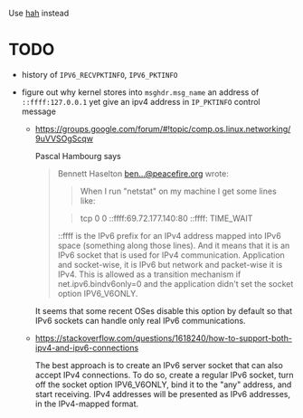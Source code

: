 Use [hah](https://github.com/yousong/hah) instead

# TODO

- history of `IPV6_RECVPKTINFO`, `IPV6_PKTINFO`
- figure out why kernel stores into `msghdr.msg_name` an address of `::ffff:127.0.0.1` yet give an ipv4 address in `IP_PKTINFO` control message

	- https://groups.google.com/forum/#!topic/comp.os.linux.networking/9uVVSOgScqw

		Pascal Hambourg says
		> Bennett Haselton <ben...@peacefire.org> wrote:
		>> When I run "netstat" on my machine I get some lines like:
		> 
		>> tcp        0      0 ::ffff:69.72.177.140:80     ::ffff:<remote ip
		>> address>  TIME_WAIT
		> 
		> ::ffff is the IPv6 prefix for an IPv4 address mapped into IPv6 space
		> (something along those lines).
		And it means that it is an IPv6 socket that is used for IPv4
		communication. Application and socket-wise, it is IPv6 but network and
		packet-wise it is IPv4. This is allowed as a transition mechanism if
		net.ipv6.bindv6only=0 and the application didn't set the socket option
		IPV6_V6ONLY.

		It seems that some recent OSes disable this option by default so that
		IPv6 sockets can handle only real IPv6 communications.

	- https://stackoverflow.com/questions/1618240/how-to-support-both-ipv4-and-ipv6-connections

		The best approach is to create an IPv6 server socket that can also
		accept IPv4 connections. To do so, create a regular IPv6 socket,
		turn off the socket option IPV6_V6ONLY, bind it to the "any"
		address, and start receiving. IPv4 addresses will be presented as
		IPv6 addresses, in the IPv4-mapped format.
